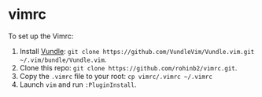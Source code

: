 # vimrc

To set up the Vimrc:
1. Install [Vundle](https://github.com/VundleVim/Vundle.vim):
`git clone https://github.com/VundleVim/Vundle.vim.git ~/.vim/bundle/Vundle.vim`.
2. Clone this repo: `git clone https://github.com/rohinb2/vimrc.git`.
3. Copy the `.vimrc` file to your root: `cp vimrc/.vimrc ~/.vimrc`
4. Launch `vim` and run `:PluginInstall`.
